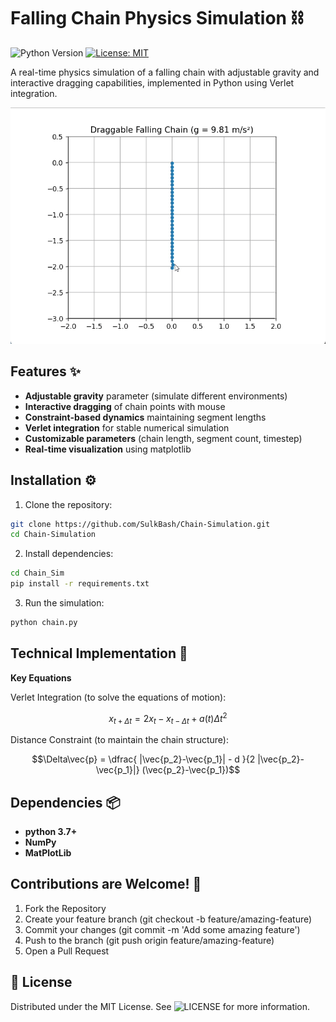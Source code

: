 # Falling Chain Physics Simulation ⛓️

![Python Version](https://img.shields.io/badge/python-3.7%2B-blue)
[![License: MIT](https://img.shields.io/badge/License-MIT-yellow.svg)](https://opensource.org/licenses/MIT)

A real-time physics simulation of a falling chain with adjustable gravity and interactive dragging capabilities, implemented in Python using Verlet integration.

![Falling Chain Demo](Chain_Sim/demo.gif)  

## Features ✨

- **Adjustable gravity** parameter (simulate different environments)
- **Interactive dragging** of chain points with mouse
- **Constraint-based dynamics** maintaining segment lengths
- **Verlet integration** for stable numerical simulation
- **Customizable parameters** (chain length, segment count, timestep)
- **Real-time visualization** using matplotlib

## Installation ⚙️

1. Clone the repository:
```bash
git clone https://github.com/SulkBash/Chain-Simulation.git
cd Chain-Simulation
```
2. Install dependencies:
```bash
cd Chain_Sim
pip install -r requirements.txt
```
3. Run the simulation:
```bash
python chain.py
```

## Technical Implementation 🧠

**Key Equations**

Verlet Integration (to solve the equations of motion):

```math
x_{t+\Delta t}=2x_t-x_{t-\Delta t}+a(t)\Delta t^2
```

Distance Constraint (to maintain the chain structure):

```math
\Delta\vec{p} = \dfrac{ |\vec{p_2}-\vec{p_1}| - d }{2 |\vec{p_2}-\vec{p_1}|}  (\vec{p_2}-\vec{p_1})
```


## Dependencies 📦

- **python 3.7+**
- **NumPy**
- **MatPlotLib**

## Contributions are Welcome! 🤝
1. Fork the Repository
2. Create your feature branch (git checkout -b feature/amazing-feature)
3. Commit your changes (git commit -m 'Add some amazing feature')
4. Push to the branch (git push origin feature/amazing-feature)
5. Open a Pull Request

## 📜 License

Distributed under the MIT License. See ![LICENSE](LICENSE) for more information.
